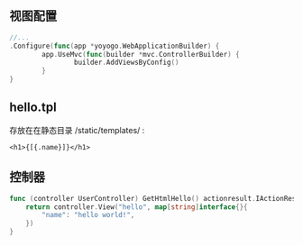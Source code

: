 ## 视图配置
```go
//...
.Configure(func(app *yoyogo.WebApplicationBuilder) {
        app.UseMvc(func(builder *mvc.ControllerBuilder) {
                builder.AddViewsByConfig()
        }
}
```

## hello.tpl 
存放在在静态目录 /static/templates/ :
```
<h1>{[{.name}]}</h1>
```

## 控制器
```go
func (controller UserController) GetHtmlHello() actionresult.IActionResult {
	return controller.View("hello", map[string]interface{}{
		"name": "hello world!",
	})
}
```